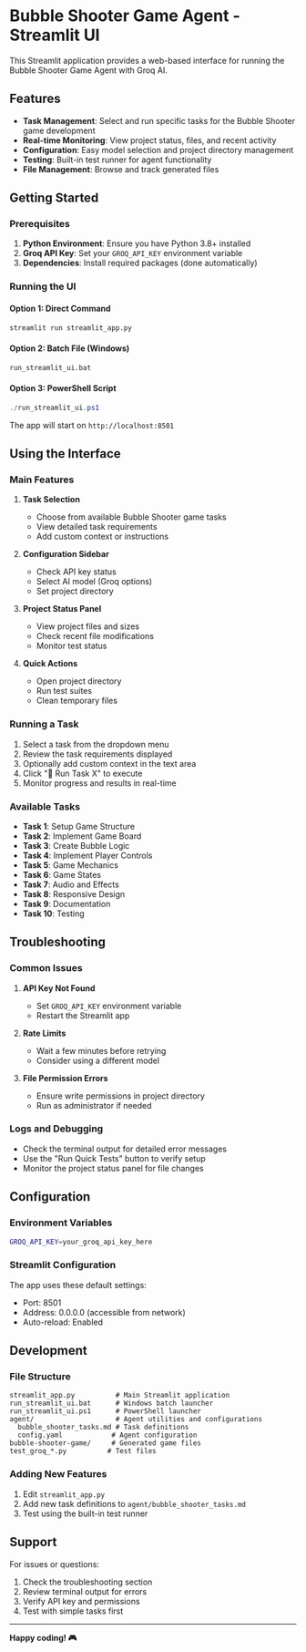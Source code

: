 # Bubble Shooter Game Agent - Streamlit UI

This Streamlit application provides a web-based interface for running the Bubble Shooter Game Agent with Groq AI.

## Features

- **Task Management**: Select and run specific tasks for the Bubble Shooter game development
- **Real-time Monitoring**: View project status, files, and recent activity
- **Configuration**: Easy model selection and project directory management  
- **Testing**: Built-in test runner for agent functionality
- **File Management**: Browse and track generated files

## Getting Started

### Prerequisites

1. **Python Environment**: Ensure you have Python 3.8+ installed
2. **Groq API Key**: Set your `GROQ_API_KEY` environment variable
3. **Dependencies**: Install required packages (done automatically)

### Running the UI

#### Option 1: Direct Command
```bash
streamlit run streamlit_app.py
```

#### Option 2: Batch File (Windows)
```bash
run_streamlit_ui.bat
```

#### Option 3: PowerShell Script
```powershell
./run_streamlit_ui.ps1
```

The app will start on `http://localhost:8501`

## Using the Interface

### Main Features

1. **Task Selection**
   - Choose from available Bubble Shooter game tasks
   - View detailed task requirements
   - Add custom context or instructions

2. **Configuration Sidebar**
   - Check API key status
   - Select AI model (Groq options)
   - Set project directory

3. **Project Status Panel**
   - View project files and sizes
   - Check recent file modifications
   - Monitor test status

4. **Quick Actions**
   - Open project directory
   - Run test suites
   - Clean temporary files

### Running a Task

1. Select a task from the dropdown menu
2. Review the task requirements displayed
3. Optionally add custom context in the text area
4. Click "🚀 Run Task X" to execute
5. Monitor progress and results in real-time

### Available Tasks

- **Task 1**: Setup Game Structure
- **Task 2**: Implement Game Board  
- **Task 3**: Create Bubble Logic
- **Task 4**: Implement Player Controls
- **Task 5**: Game Mechanics
- **Task 6**: Game States
- **Task 7**: Audio and Effects
- **Task 8**: Responsive Design
- **Task 9**: Documentation
- **Task 10**: Testing

## Troubleshooting

### Common Issues

1. **API Key Not Found**
   - Set `GROQ_API_KEY` environment variable
   - Restart the Streamlit app

2. **Rate Limits**
   - Wait a few minutes before retrying
   - Consider using a different model

3. **File Permission Errors**
   - Ensure write permissions in project directory
   - Run as administrator if needed

### Logs and Debugging

- Check the terminal output for detailed error messages
- Use the "Run Quick Tests" button to verify setup
- Monitor the project status panel for file changes

## Configuration

### Environment Variables

```bash
GROQ_API_KEY=your_groq_api_key_here
```

### Streamlit Configuration

The app uses these default settings:
- Port: 8501
- Address: 0.0.0.0 (accessible from network)
- Auto-reload: Enabled

## Development

### File Structure

```
streamlit_app.py          # Main Streamlit application
run_streamlit_ui.bat      # Windows batch launcher
run_streamlit_ui.ps1      # PowerShell launcher
agent/                    # Agent utilities and configurations
  bubble_shooter_tasks.md # Task definitions
  config.yaml            # Agent configuration
bubble-shooter-game/     # Generated game files
test_groq_*.py          # Test files
```

### Adding New Features

1. Edit `streamlit_app.py`
2. Add new task definitions to `agent/bubble_shooter_tasks.md`
3. Test using the built-in test runner

## Support

For issues or questions:
1. Check the troubleshooting section
2. Review terminal output for errors
3. Verify API key and permissions
4. Test with simple tasks first

---

**Happy coding! 🎮**
